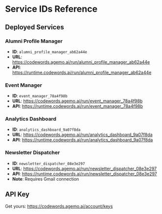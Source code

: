 # Service IDs Reference

## Deployed Services

### Alumni Profile Manager
- **ID**: `alumni_profile_manager_ab62a44e`
- **URL**: https://codewords.agemo.ai/run/alumni_profile_manager_ab62a44e
- **API**: https://runtime.codewords.ai/run/alumni_profile_manager_ab62a44e

### Event Manager
- **ID**: `event_manager_78a4f98b`
- **URL**: https://codewords.agemo.ai/run/event_manager_78a4f98b
- **API**: https://runtime.codewords.ai/run/event_manager_78a4f98b

### Analytics Dashboard
- **ID**: `analytics_dashboard_9a07f8da`
- **URL**: https://codewords.agemo.ai/run/analytics_dashboard_9a07f8da
- **API**: https://runtime.codewords.ai/run/analytics_dashboard_9a07f8da

### Newsletter Dispatcher
- **ID**: `newsletter_dispatcher_08e3e297`
- **URL**: https://codewords.agemo.ai/run/newsletter_dispatcher_08e3e297
- **API**: https://runtime.codewords.ai/run/newsletter_dispatcher_08e3e297
- **Note**: Requires Gmail connection

## API Key

Get yours: https://codewords.agemo.ai/account/keys
